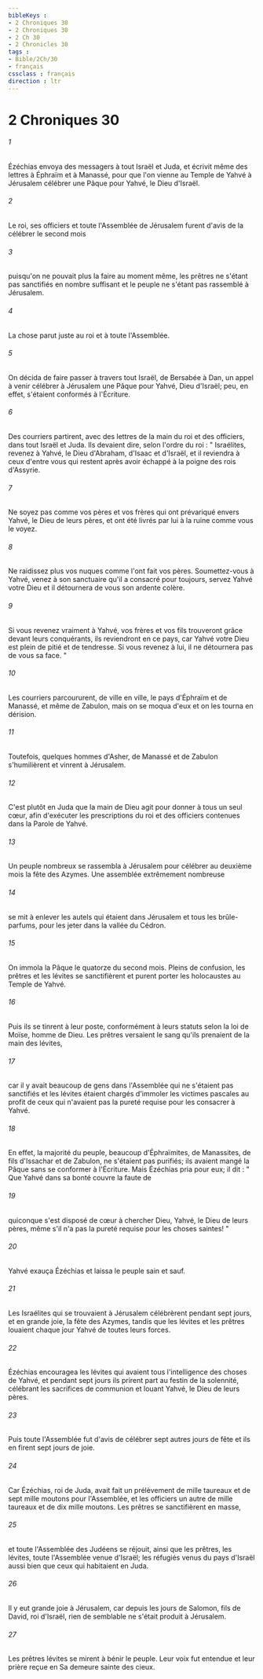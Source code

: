 ```yaml
---
bibleKeys : 
- 2 Chroniques 30
- 2 Chroniques 30
- 2 Ch 30
- 2 Chronicles 30
tags : 
- Bible/2Ch/30
- français
cssclass : français
direction : ltr
---
```


# 2 Chroniques 30

###### 1
Ézéchias envoya des messagers à tout Israël et Juda, et écrivit même des lettres à Éphraïm et à Manassé, pour que l'on vienne au Temple de Yahvé à Jérusalem célébrer une Pâque pour Yahvé, le Dieu d'Israël. 
###### 2
Le roi, ses officiers et toute l'Assemblée de Jérusalem furent d'avis de la célébrer le second mois 
###### 3
puisqu'on ne pouvait plus la faire au moment même, les prêtres ne s'étant pas sanctifiés en nombre suffisant et le peuple ne s'étant pas rassemblé à Jérusalem. 
###### 4
La chose parut juste au roi et à toute l'Assemblée. 
###### 5
On décida de faire passer à travers tout Israël, de Bersabée à Dan, un appel à venir célébrer à Jérusalem une Pâque pour Yahvé, Dieu d'Israël; peu, en effet, s'étaient conformés à l'Écriture. 
###### 6
Des courriers partirent, avec des lettres de la main du roi et des officiers, dans tout Israël et Juda. Ils devaient dire, selon l'ordre du roi : " Israélites, revenez à Yahvé, le Dieu d'Abraham, d'Isaac et d'Israël, et il reviendra à ceux d'entre vous qui restent après avoir échappé à la poigne des rois d'Assyrie. 
###### 7
Ne soyez pas comme vos pères et vos frères qui ont prévariqué envers Yahvé, le Dieu de leurs pères, et ont été livrés par lui à la ruine comme vous le voyez. 
###### 8
Ne raidissez plus vos nuques comme l'ont fait vos pères. Soumettez-vous à Yahvé, venez à son sanctuaire qu'il a consacré pour toujours, servez Yahvé votre Dieu et il détournera de vous son ardente colère. 
###### 9
Si vous revenez vraiment à Yahvé, vos frères et vos fils trouveront grâce devant leurs conquérants, ils reviendront en ce pays, car Yahvé votre Dieu est plein de pitié et de tendresse. Si vous revenez à lui, il ne détournera pas de vous sa face. " 
###### 10
Les courriers parcoururent, de ville en ville, le pays d'Éphraïm et de Manassé, et même de Zabulon, mais on se moqua d'eux et on les tourna en dérision. 
###### 11
Toutefois, quelques hommes d'Asher, de Manassé et de Zabulon s'humilièrent et vinrent à Jérusalem. 
###### 12
C'est plutôt en Juda que la main de Dieu agit pour donner à tous un seul cœur, afin d'exécuter les prescriptions du roi et des officiers contenues dans la Parole de Yahvé. 
###### 13
Un peuple nombreux se rassembla à Jérusalem pour célébrer au deuxième mois la fête des Azymes. Une assemblée extrêmement nombreuse 
###### 14
se mit à enlever les autels qui étaient dans Jérusalem et tous les brûle-parfums, pour les jeter dans la vallée du Cédron. 
###### 15
On immola la Pâque le quatorze du second mois. Pleins de confusion, les prêtres et les lévites se sanctifièrent et purent porter les holocaustes au Temple de Yahvé. 
###### 16
Puis ils se tinrent à leur poste, conformément à leurs statuts selon la loi de Moïse, homme de Dieu. Les prêtres versaient le sang qu'ils prenaient de la main des lévites, 
###### 17
car il y avait beaucoup de gens dans l'Assemblée qui ne s'étaient pas sanctifiés et les lévites étaient chargés d'immoler les victimes pascales au profit de ceux qui n'avaient pas la pureté requise pour les consacrer à Yahvé. 
###### 18
En effet, la majorité du peuple, beaucoup d'Éphraïmites, de Manassites, de fils d'Issachar et de Zabulon, ne s'étaient pas purifiés; ils avaient mangé la Pâque sans se conformer à l'Écriture. Mais Ézéchias pria pour eux; il dit : " Que Yahvé dans sa bonté couvre la faute de 
###### 19
quiconque s'est disposé de cœur à chercher Dieu, Yahvé, le Dieu de leurs pères, même s'il n'a pas la pureté requise pour les choses saintes! " 
###### 20
Yahvé exauça Ézéchias et laissa le peuple sain et sauf. 
###### 21
Les Israélites qui se trouvaient à Jérusalem célébrèrent pendant sept jours, et en grande joie, la fête des Azymes, tandis que les lévites et les prêtres louaient chaque jour Yahvé de toutes leurs forces. 
###### 22
Ézéchias encouragea les lévites qui avaient tous l'intelligence des choses de Yahvé, et pendant sept jours ils prirent part au festin de la solennité, célébrant les sacrifices de communion et louant Yahvé, le Dieu de leurs pères. 
###### 23
Puis toute l'Assemblée fut d'avis de célébrer sept autres jours de fête et ils en firent sept jours de joie. 
###### 24
Car Ézéchias, roi de Juda, avait fait un prélèvement de mille taureaux et de sept mille moutons pour l'Assemblée, et les officiers un autre de mille taureaux et de dix mille moutons. Les prêtres se sanctifièrent en masse, 
###### 25
et toute l'Assemblée des Judéens se réjouit, ainsi que les prêtres, les lévites, toute l'Assemblée venue d'Israël; les réfugiés venus du pays d'Israël aussi bien que ceux qui habitaient en Juda. 
###### 26
Il y eut grande joie à Jérusalem, car depuis les jours de Salomon, fils de David, roi d'Israël, rien de semblable ne s'était produit à Jérusalem. 
###### 27
Les prêtres lévites se mirent à bénir le peuple. Leur voix fut entendue et leur prière reçue en Sa demeure sainte des cieux. 
